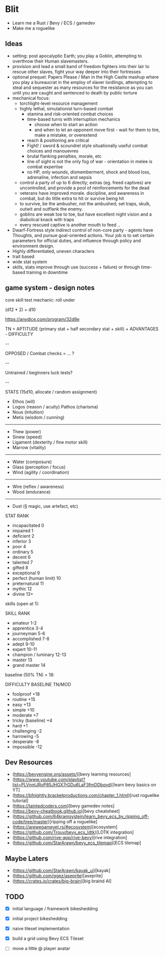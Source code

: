 # Blit

- Learn me a Rust / Bevy / ECS / gamedev
- Make me a roguelike

## Ideas

- setting: post apocalyptic Earth; you play a Goblin, attempting to overthrow their Human slavemasters.
- provision and lead a small band of freedom fighters into their lair to rescue other slaves, fight your way deeper into their fortresses
- optional prequel: Papers Please / Man in the High Castle mashup where you play a bureaucrat in the employ of slaver lordlings, attempting to steal and sequester as many resources for the resistance as you can until you are caught and sentenced to death by public torture
- mechanical focus:
  - torchlight-level resource management
  - highly lethal, simulationist turn-based combat
    - stamina and risk-oriented combat choices
    - time-based turns with interruption mechanics
      - choose when to start an action
      - and when to let an opponent move first - wait for them to tire, make a mistake, or overextend
    - reach & positioning are critical
    - Fight! / sword & scoundrel style situationally useful combat choices and manouevres
    - brutal flanking penalties, morale, etc
    - line of sight is not the only fog of war - orientation in melee is combat expertise
    - no HP, only wounds, dismemberment, shock and blood loss, adrenaline, infection and sepsis
  - control a party of up to 6 directly; extras (eg. freed captives) are uncontrolled, and provide a pool of reinforcements for the dead
  - veterans have improved morale. discipline, and awareness in combat, but do little extra to hit or survive being hit
  - to survive, be the ambusher, not the ambushed; set traps, skulk, outwit and outflank the enemy.
  - goblins are weak toe to toe, but have excellent night vision and a diabolical knack with traps
  - every rescued captive is another mouth to feed  ..
- Dwarf-Fortress style indirect control of non-core party - agents have Thoughts, and pursue goal-oriented actions. Your job is to set certain parameters for official duties, and influence through policy and environment design.
- Highly differentiated, uneven characters
 - trait based
 - wide stat system
 - skills, stats improve through use (success + failure) or through time-based training in downtime

## game system - design notes

core skill test mechanic: roll under

(d12 * 2) + d10

https://anydice.com/program/32d8e

TN = APTITUDE (primary stat + half secondary stat + skill) + ADVANTAGES - DIFFICULTY

--

OPPOSED / Combat checks =  … ? 

-- 

Untrained / beginners luck tests? 

--

STATS (15d10, allocate / random assignment)

- Ethos (will)
- Logos (reason / acuity) Pathos (charisma)
- Nous (intuition)
- Metis (wisdom / cunning)
---
- Thew (power)
- Sinew (speed)
- Ligament (dexterity / fine motor skill)
- Marrow (vitality)
---
- Water (composure)
- Glass (perception / focus)
- Wind (agility / coordination)
---
- Wire (reflex / awareness)
- Wood (endurance)
---
- Dust (§ magic, use artefact, etc)

STAT	RANK
- incapacitated	0   
- impaired	1   
- deficient	2  
- inferior	3  
- poor	4  
- ordinary	5  
- decent	6  
- talented	7    
- gifted	8  
- exceptional	9  
- perfect (human limit)	10 
- preternatural	11 
- mythic	12 
- divine	13+

skills (open at 1):

SKILL	RANK
- amateur	1-2  
- apprentice	3-4  
- journeyman	5-6  
- accomplished	7-8  
- adept	9-10  
- expert	10-11 
- champion / luminary	12-13
- master	13   
- grand master	14   

baseline (50% TN) = 18:

DIFFICULTY	BASELINE	TN/MOD
- foolproof	+18	
- routine	+15	
- easy	+13	
- simple	+10	
- moderate	+7	
- tricky (baseline)	+4	
- hard	+1	
- challenging	-2	
- harrowing	-5	
- desperate	-8	
- impossible	-12	

## Dev Resources
- (https://bevyengine.org/assets/)[bevy learning resources]
- (https://www.youtube.com/playlist?list=PLVnntJRoP85JHGX7rGDu6LaF3fmDDbqyd)[learn bevy basics on YT]
- (https://bfnightly.bracketproductions.com/chapter_1.html)[rust roguelike tutorial]
- (https://taintedcoders.com)[bevy gamedev notes]
- (https://bevy-cheatbook.github.io)[bevy cheatsheet]
- (https://github.com/64kramsystem/learn_bevy_ecs_by_ripping_off-code/tree/master)[ripping off a roguelike]
- (https://arewegameyet.rs/#ecosystem)[ecosystem]
- (https://github.com/Trouv/bevy_ecs_ldtk)[LDTK integration]
- (https://github.com/rive-app/rive-bevy)[rive integration]
- (https://github.com/StarArawn/bevy_ecs_tilemap)[ECS tilemap]


## Maybe Laters
- (https://github.com/StarArawn/kayak_ui)[kayak]
- (https://github.com/ggez/aseprite)[aseprite]
- (https://crates.io/crates/big-brain)[big braind AI]

## TODO 

 - [x] initial language / framework bikeshedding
 - [x] initial project bikeshedding
 - [x] naive tileset implementation
 - [x] build a grid using Bevy ECS Tileset
 - [ ] move a little @ player avatar

